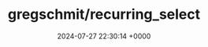 ---
title: "gregschmit/recurring_select"
link: "https://github.com/gregschmit/recurring_select"
date: "2024-07-27 22:30:14 +0000"
description: "A gem for adding selectors for setting recurring events."
category: "github"
---